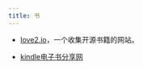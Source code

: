 ```yaml
---
title: 书
---
```


- [love2.io](https://love2.io/)，一个收集开源书籍的网站。

- [kindle电子书分享网](https://kindle.51nazhun.pub/)
